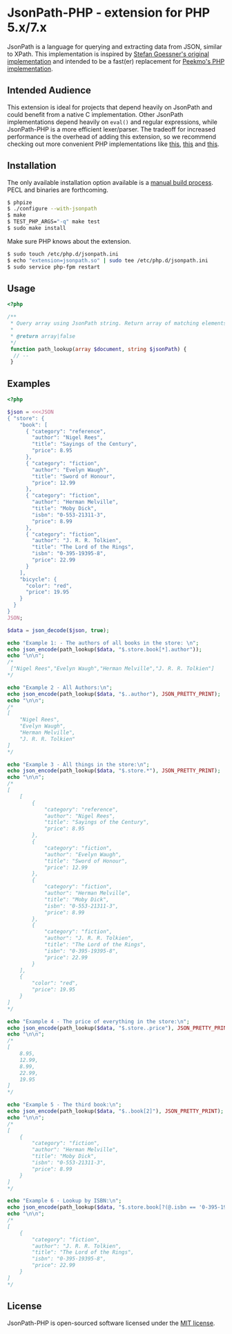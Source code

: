 # JsonPath-PHP - extension for PHP 5.x/7.x

JsonPath is a language for querying and extracting data from JSON, similar to 
XPath. This implementation is inspired by [Stefan Goessner's original implementation](http://goessner.net/articles/JsonPath/) 
and intended to be a fast(er) replacement for [Peekmo's PHP implementation](https://github.com/Peekmo/JsonPath).

## Intended Audience

This extension is ideal for projects that depend heavily on JsonPath and could benefit from a native C implementation. Other 
JsonPath implementations depend heavily on `eval()` and regular expressions, while JsonPath-PHP is a more efficient lexer/parser.
The tradeoff for increased performance is the overhead of adding this extension, so we recommend checking out more convenient
PHP implementations like [this](https://github.com/Peekmo/JsonPath), [this](https://github.com/FlowCommunications/JSONPath)
and [this](https://github.com/Skyscanner/JsonPath-PHP).

## Installation

The only available installation option available is a [manual build process](http://php.net/manual/en/install.pecl.phpize.php). PECL and
binaries are forthcoming.

```bash
$ phpize
$ ./configure --with-jsonpath
$ make
$ TEST_PHP_ARGS="-q" make test
$ sudo make install
```

Make sure PHP knows about the extension.

```bash
$ sudo touch /etc/php.d/jsonpath.ini
$ echo "extension=jsonpath.so" | sudo tee /etc/php.d/jsonpath.ini
$ sudo service php-fpm restart
```

## Usage

```php
<?php

/**
 * Query array using JsonPath string. Return array of matching elements or false if nothing was found.
 * 
 * @return array|false
 */
 function path_lookup(array $document, string $jsonPath) {
  // -- 
 }
```

## Examples

```php
<?php

$json = <<<JSON
{ "store": {
    "book": [ 
      { "category": "reference",
        "author": "Nigel Rees",
        "title": "Sayings of the Century",
        "price": 8.95
      },
      { "category": "fiction",
        "author": "Evelyn Waugh",
        "title": "Sword of Honour",
        "price": 12.99
      },
      { "category": "fiction",
        "author": "Herman Melville",
        "title": "Moby Dick",
        "isbn": "0-553-21311-3",
        "price": 8.99
      },
      { "category": "fiction",
        "author": "J. R. R. Tolkien",
        "title": "The Lord of the Rings",
        "isbn": "0-395-19395-8",
        "price": 22.99
      }
    ],
    "bicycle": {
      "color": "red",
      "price": 19.95
    }
  }
}
JSON;

$data = json_decode($json, true);

echo "Example 1: - The authors of all books in the store: \n";
echo json_encode(path_lookup($data, "$.store.book[*].author"));
echo "\n\n";
/*
 ["Nigel Rees","Evelyn Waugh","Herman Melville","J. R. R. Tolkien"]
*/

echo "Example 2 - All Authors:\n";
echo json_encode(path_lookup($data, "$..author"), JSON_PRETTY_PRINT);
echo "\n\n";
/*
[
    "Nigel Rees",
    "Evelyn Waugh",
    "Herman Melville",
    "J. R. R. Tolkien"
]
*/

echo "Example 3 - All things in the store:\n";
echo json_encode(path_lookup($data, "$.store.*"), JSON_PRETTY_PRINT);
echo "\n\n";
/*
[
    [
        {
            "category": "reference",
            "author": "Nigel Rees",
            "title": "Sayings of the Century",
            "price": 8.95
        },
        {
            "category": "fiction",
            "author": "Evelyn Waugh",
            "title": "Sword of Honour",
            "price": 12.99
        },
        {
            "category": "fiction",
            "author": "Herman Melville",
            "title": "Moby Dick",
            "isbn": "0-553-21311-3",
            "price": 8.99
        },
        {
            "category": "fiction",
            "author": "J. R. R. Tolkien",
            "title": "The Lord of the Rings",
            "isbn": "0-395-19395-8",
            "price": 22.99
        }
    ],
    {
        "color": "red",
        "price": 19.95
    }
]
*/

echo "Example 4 - The price of everything in the store:\n";
echo json_encode(path_lookup($data, "$.store..price"), JSON_PRETTY_PRINT);
echo "\n\n";
/*
[
    8.95,
    12.99,
    8.99,
    22.99,
    19.95
]
*/

echo "Example 5 - The third book:\n";
echo json_encode(path_lookup($data, "$..book[2]"), JSON_PRETTY_PRINT);
echo "\n\n";
/*
[
    {
        "category": "fiction",
        "author": "Herman Melville",
        "title": "Moby Dick",
        "isbn": "0-553-21311-3",
        "price": 8.99
    }
]
*/

echo "Example 6 - Lookup by ISBN:\n";
echo json_encode(path_lookup($data, "$.store.book[?(@.isbn == '0-395-19395-8')]"), JSON_PRETTY_PRINT);
echo "\n\n";
/*
[
    {
        "category": "fiction",
        "author": "J. R. R. Tolkien",
        "title": "The Lord of the Rings",
        "isbn": "0-395-19395-8",
        "price": 22.99
    }
]
*/
```
## License

JsonPath-PHP is open-sourced software licensed under the [MIT license](http://opensource.org/licenses/MIT).
